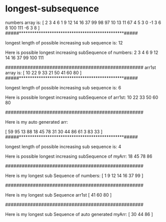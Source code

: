# longest-subsequence

numbers array is: 
[ 2 3 4 6 1 9 12 14 16 37 99 98 97 10 13 11 67 4 5 3 0 -1 3 6 8 100 111 -6 3 8 ]
#####************************************************#####

longest length of possible increasing sub sequence is: 12

Here is possible longest increasing subSequence of numbers: 
 2 3 4 6 9 12 14 16 37 99 100 111

##################################################
arr1st array is: 
[ 10 22 9 33 21 50 41 60 80 ]
#####************************************************#####

longest length of possible increasing sub sequence is: 6

Here is possible longest increasing subSequence of arr1st: 
 10 22 33 50 60 80

##################################################

Here is my auto generated arr: 

[ 59 95 13 88 18 45 78 31 30 44 86 61 3 83 33 ]
#####************************************************#####

longest length of possible increasing sub sequence is: 4

Here is possible longest increasing subSequence of myArr: 
 18 45 78 86

##################################################

Here is my longest sub Sequence of numbers: 
[ 1 9 12 14 16 37 99 ]

##################################################

Here is my longest sub Sequence arr1st
[ 41 60 80 ]

##################################################

Here is my longest sub Sequence of auto generated myArr: 
[ 30 44 86 ]
